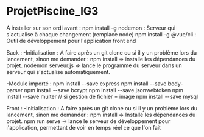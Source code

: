 # ProjetPiscine_IG3

A installer sur son ordi avant : 
    npm install -g nodemon   : Serveur qui s'actualise à chaque changement (remplace node)
    npm install -g @vue/cli  : Outil de développement pour l'application front end

Back : 
-Initialisation : A faire après un git clone ou si il y un problème lors du lancement, sinon me demander : 
    npm install => installe les dépendances du projet.
    nodemon serveur.js => lance le programme du serveur dans un serveur qui s'actualise automatiquement. 

-Module importé : 
    npm install --save express
    npm install --save body-parser
    npm install --save bcrypt
    npm install --save jsonwebtoken
    npm install --save multer // si gestion de fichier = image
    npm install --save mysql

Front : 
-Initialisation : A faire après un git clone ou si il y un problème lors du lancement, sinon me demander :
    npm install => Installe les dépendances du projet.
    npm run serve => lance le serveur de développement pour l'application, permettant de voir en temps réel ce que l'on fait

